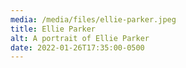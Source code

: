 ```yaml
---
media: /media/files/ellie-parker.jpeg
title: Ellie Parker
alt: A portrait of Ellie Parker
date: 2022-01-26T17:35:00-0500
---
```

